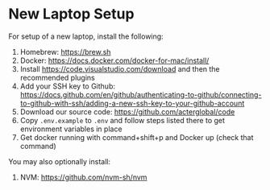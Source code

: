 # New Laptop Setup

For setup of a new laptop, install the following:

1. Homebrew: https://brew.sh
1. Docker: https://docs.docker.com/docker-for-mac/install/
1. Install https://code.visualstudio.com/download and then the recommended plugins
1. Add your SSH key to Github: https://docs.github.com/en/github/authenticating-to-github/connecting-to-github-with-ssh/adding-a-new-ssh-key-to-your-github-account
1. Download our source code: https://github.com/acterglobal/code
1. Copy `.env.example` to `.env` and follow steps listed there to get environment variables in place
1. Get docker running with command+shift+p and Docker up (check that command)

You may also optionally install:
1. NVM: https://github.com/nvm-sh/nvm
